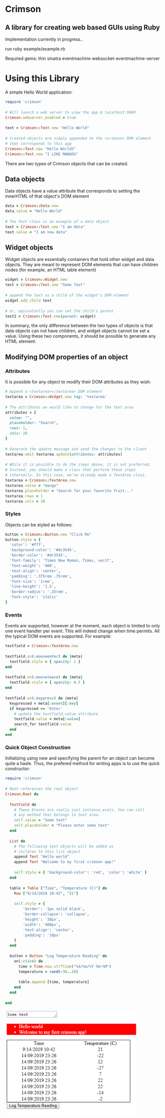 # Crimson
## A library for creating web based GUIs using Ruby

Implementation currently in progress..

run ruby example/example.rb

Required gems:
thin sinatra eventmachine websocket-eventmachine-server

# Using this Library

A simple Hello World application:
```ruby
require 'crimson'

# Will launch a web server to view the app @ localhost:9000
Crimson.webserver_enabled = true

text = Crimson::Text.new "Hello World"

# Created objects are simply appended to the <crimson> DOM element
# that corresponds to this app
Crimson::Text.new "Hello World2"
Crimson::Text.new "I LIKE MANGOS"
```

There are two types of Crimson objects that can be created.

## Data objects

Data objects have a value attribute that corresponds to setting the
innerHTML of that object's DOM element

```ruby
data = Crimson::Data.new
data.value = "Hello World"

# The Text class is an example of a data object
text = Crimson::Text.new "I am data"
text.value = "I am new data"
```

## Widget objects

Widget objects are essentially containers that hold other
widget and data objects. They are meant to represent DOM elements
that can have children nodes (for example, an HTML table element)

```ruby
widget = Crimson::Widget.new
text = Crimson::Text.new "Some Text"

# append the text as a child of the widget's DOM element
widget.add_child text

# or, equivalently you can set the child's parent
text2 = Crimson::Text.new(parent: widget)
```

In summary, the only difference between the two types of objects is that
data objects can not have children, and widget objects cannot be set a value. 
Using these two components, it should be possible to generate any HTML element.

## Modifying DOM properties of an object

### Attributes

It is possible for any object to modify their DOM attributes as they wish:
```ruby
# Append a <textarea></textarea> DOM element
textarea = Crimson::Widget.new tag: 'textarea'

# The attributes we would like to change for the text area
attributes = {
  value: "",
  placeholder: "Search",
  rows: 1,
  cols: 20
}

# Generate the update message and send the changes to the client
textarea.emit textarea.update(attributes: attributes)

# While it is possible to do the steps above, it is not preferred.
# Instead, you should make a class that perform those steps
# internally. In this case, we've already made a TextArea class.
textarea = Crimson::TextArea.new
textarea.value = "mango"
textarea.placeholder = "Search for your favorite fruit..."
textarea.rows = 1
textarea.cols = 30
```

### Styles

Objects can be styled as follows:

```ruby
button = Crimson::Button.new "Click Me"
button.style = {
  'color': '#fff',
  'background-color': '#dc3545',
  'border-color': '#dc3545',
  'font-family': 'Times New Roman, Times, serif',
  'font-weight': '400',
  'text-align': 'center',
  'padding': '.375rem .75rem',
  'font-size': '1rem',
  'line-height': '1.5',
  'border-radius': '.25rem',
  'font-style': 'italic'
}
```

### Events

Events are supported, however at the moment, each object is limited to only one event handler per
event. This will indeed change when time permits. All the typical DOM events are supported. For example:

```ruby
textfield = Crimson::TextArea.new

textfield.on(:mouseenter) do |meta|
  textfield.style = { opacity: 1 }
end

textfield.on(:mouseleave) do |meta|
  textfield.style = { opacity: 0.5 }
end

textfield.on(:keypress) do |meta|
  keypressed = meta[:event][:key]
  if keypressed == 'Enter'
    # update the textfield.value attribute
    textfield.value = meta[:value]
    search_for textfield.value
  end
end
```

### Quick Object Construction

Initializing using new and specifying the parent for an object can become
quite a hasle. Thus, the prefered method for writing apps is to use the quick
constructor:

```ruby
require 'crimson'

# Root references the root object
Crimson.Root do
  
  TextField do
    # These blocks are really just instance_evals. You can call
    # any method that belongs to text area.
    self.value = "Some text"
    self.placeholder = "Please enter some text"
  end

  List do
    # The following text objects will be added as
    # children to this list object
    append Text "Hello world"
    append Text "Welcome to my first crimson app!"

    self.style = { 'background-color': 'red', 'color': 'white' }
  end

  table = Table ["Time", "Temperature (C)"] do
    Row ["9/14/2019 10:42", "21"]

    self.style = {
        'border': '1px solid black',
        'border-collapse': 'collapse',
        'height': '30px',
        'width': '400px',
        'text-align': 'center',
        'padding': '10px'
    }
  end

  button = Button "Log Temperature Reading" do
    on(:click) do
      time = Time.now.strftime("%d/%m/%Y %H:%M")
      temperature = rand(-30..30)

      table.append [time, temperature]
    end
  end

end
```

![alt text](https://github.com/rizwan146/crimson/blob/master/doc/images/temperature-readme-example.PNG "Temperature Logger Example")
